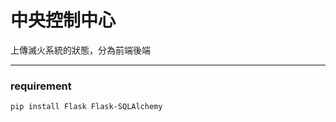 # 中央控制中心
<p>上傳滅火系統的狀態，分為前端後端</p>

--- 




### requirement
```
pip install Flask Flask-SQLAlchemy
```